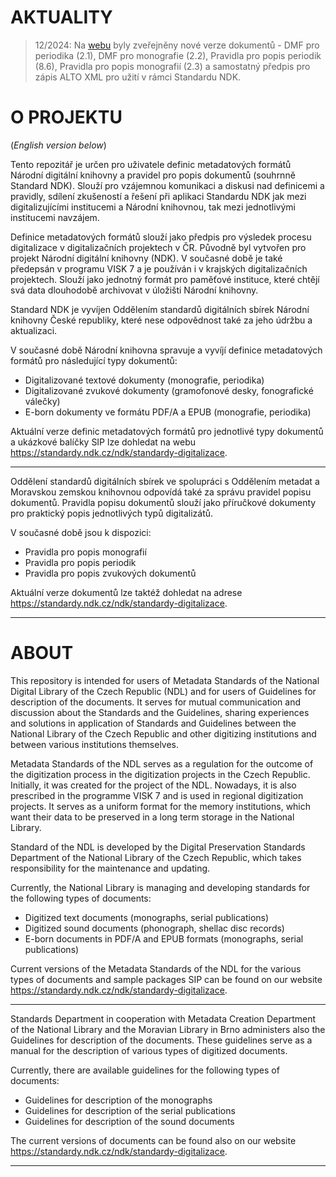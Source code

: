 # AKTUALITY #

> 12/2024: Na [webu](https://standardy.ndk.cz/ndk/standardy-digitalizace/metadata) byly zveřejněny nové verze dokumentů - DMF pro periodika (2.1), DMF pro monografie (2.2), Pravidla pro popis periodik (8.6), Pravidla pro popis monografií (2.3) a samostatný předpis pro zápis ALTO XML pro užití v rámci Standardu NDK.


# O PROJEKTU #
(*English version below*)

Tento repozitář je určen pro uživatele definic metadatových formátů Národní digitální knihovny a pravidel pro popis dokumentů (souhrnně Standard NDK). Slouží pro vzájemnou komunikaci a diskusi nad definicemi a pravidly, sdílení zkušeností a řešení při aplikaci Standardu NDK jak mezi digitalizujícími institucemi a Národní knihovnou, tak mezi jednotlivými institucemi navzájem.

Definice metadatových formátů slouží jako předpis pro výsledek procesu digitalizace v digitalizačních projektech v ČR. Původně byl vytvořen pro projekt Národní digitální knihovny (NDK). V současné době je také předepsán v programu VISK 7 a je používán i v krajských digitalizačních projektech. Slouží jako jednotný formát pro paměťové instituce, které chtějí svá data dlouhodobě archivovat v úložišti Národní knihovny.

Standard NDK je vyvíjen Oddělením standardů digitálních sbírek Národní knihovny České republiky, které nese odpovědnost také za jeho údržbu a aktualizaci.

V současné době Národní knihovna spravuje a vyvíjí definice metadatových formátů pro následující typy dokumentů:

-	Digitalizované textové dokumenty (monografie, periodika)
-	Digitalizované zvukové dokumenty (gramofonové desky, fonografické válečky)
-	E-born dokumenty ve formátu PDF/A a EPUB (monografie, periodika)

Aktuální verze definic metadatových formátů pro jednotlivé typy dokumentů a ukázkové balíčky SIP lze dohledat na webu https://standardy.ndk.cz/ndk/standardy-digitalizace. 
***
Oddělení standardů digitálních sbírek ve spolupráci s Oddělením metadat a Moravskou zemskou knihovnou odpovídá také za správu pravidel popisu dokumentů. Pravidla popisu dokumentů slouží jako příručkové dokumenty pro praktický popis jednotlivých typů digitalizátů. 

V současné době jsou k dispozici: 

-	Pravidla pro popis monografií 
-	Pravidla pro popis periodik 
-	Pravidla pro popis zvukových dokumentů

Aktuální verze dokumentů lze taktéž dohledat na adrese https://standardy.ndk.cz/ndk/standardy-digitalizace. 

***

# ABOUT #

This repository is intended for users of Metadata Standards of the National Digital Library of the Czech Republic (NDL) and for users of Guidelines for description of the documents. It serves for mutual communication and discussion about the Standards and the Guidelines, sharing experiences and solutions in application of Standards and Guidelines between the National Library of the Czech Republic and other digitizing institutions and between various institutions themselves.

Metadata Standards of the NDL serves as a regulation for the outcome of the digitization process in the digitization projects in the Czech Republic. Initially, it was created for the project of the NDL. Nowadays, it is also prescribed in the programme VISK 7 and is used in regional digitization projects. It serves as a uniform format for the memory institutions, which want their data to be preserved in a long term storage in the National Library.

Standard of the NDL is developed by the Digital Preservation Standards Department of the National Library of the Czech Republic, which takes responsibility for the maintenance and updating.
 
Currently, the National Library is managing and developing standards for the following types of documents:

- Digitized text documents (monographs, serial publications)
- Digitized sound documents (phonograph, shellac disc records)
- E-born documents in PDF/A and EPUB formats (monographs, serial publications)

Current versions of the Metadata Standards of the NDL for the various types of documents and sample packages SIP can be found on our website https://standardy.ndk.cz/ndk/standardy-digitalizace.
***
Standards Department in cooperation with Metadata Creation Department of the National Library and the Moravian Library in Brno administers also the Guidelines for description of the documents. These guidelines serve as a manual for the description of various types of digitized documents.

Currently, there are available guidelines for the following types of documents:

- Guidelines for description of the monographs
- Guidelines for description of the serial publications
- Guidelines for description of the sound documents
 
The current versions of documents can be found also on our website https://standardy.ndk.cz/ndk/standardy-digitalizace.

***

